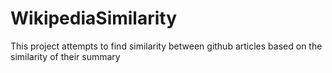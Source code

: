 # WikipediaSimilarity
This project attempts to find similarity between github articles based on the similarity of their summary
